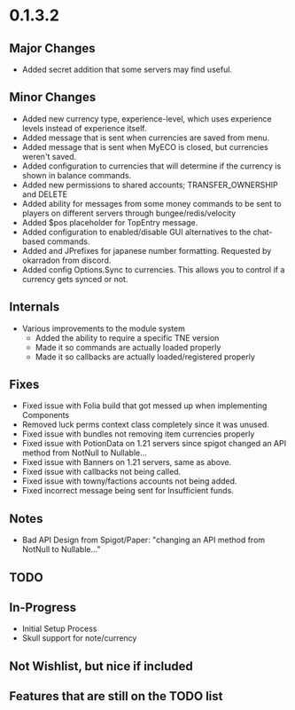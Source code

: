 # 0.1.3.2

## Major Changes

- Added secret addition that some servers may find useful.

## Minor Changes

- Added new currency type, experience-level, which uses experience levels instead of experience
  itself.
- Added message that is sent when currencies are saved from menu.
- Added message that is sent when MyECO is closed, but currencies weren't saved.
- Added configuration to currencies that will determine if the currency is shown in balance
  commands.
- Added new permissions to shared accounts; TRANSFER_OWNERSHIP and DELETE
- Added ability for messages from some money commands to be sent to players on different servers
  through bungee/redis/velocity
- Added $pos placeholder for TopEntry message.
- Added configuration to enabled/disable GUI alternatives to the chat-based commands.
- Added <shortenj> and JPrefixes for japanese number formatting. Requested by okarradon from
  discord.
- Added config Options.Sync to currencies. This allows you to control if a currency gets synced or not.

## Internals

- Various improvements to the module system
    - Added the ability to require a specific TNE version
    - Made it so commands are actually loaded properly
    - Made it so callbacks are actually loaded/registered properly

## Fixes

- Fixed issue with Folia build that got messed up when implementing Components
- Removed luck perms context class completely since it was unused.
- Fixed issue with bundles not removing item currencies properly
- Fixed issue with PotionData on 1.21 servers since spigot changed an API method from NotNull to
  Nullable...
- Fixed issue with Banners on 1.21 servers, same as above.
- Fixed issue with callbacks not being called.
- Fixed issue with towny/factions accounts not being added.
- Fixed incorrect message being sent for Insufficient funds.

## Notes

- Bad API Design from Spigot/Paper: "changing an API method from NotNull to Nullable..."

## TODO

## In-Progress

- Initial Setup Process
- Skull support for note/currency

## Not Wishlist, but nice if included

## Features that are still on the TODO list